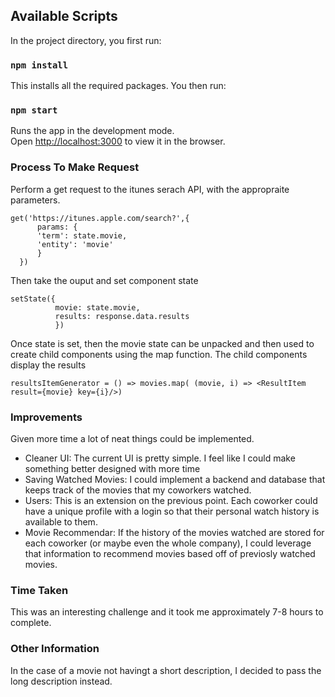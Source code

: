 ## Available Scripts

In the project directory, you first run:

### `npm install`

This installs all the required packages. You then run:

### `npm start`

Runs the app in the development mode.<br />
Open [http://localhost:3000](http://localhost:3000) to view it in the browser.

### Process To Make Request

Perform a get request to the itunes serach API, with the appropraite parameters.
```
get('https://itunes.apple.com/search?',{
      params: {
      'term': state.movie,
      'entity': 'movie'
      }
  })
```

Then take the ouput and set component state 

```
setState({
          movie: state.movie,
          results: response.data.results
          })
```

Once state is set, then the movie state can be unpacked and then used to create 
child components using the map function. The child components display the results

```
resultsItemGenerator = () => movies.map( (movie, i) => <ResultItem result={movie} key={i}/>)
```

### Improvements

Given more time a lot of neat things could be implemented. 

* Cleaner UI: The current UI is pretty simple. I feel like I could make something better designed with more time  
* Saving Watched Movies: I could implement a backend and database that keeps track of the movies that 
my coworkers watched.
* Users: This is an extension on the previous point. Each coworker could have a unique profile with a login so that
their personal watch history is available to them.
* Movie Recommendar: If the history of the movies watched are stored for each coworker (or maybe even the whole company), I could leverage that information to recommend movies based off of previosly watched movies.

### Time Taken

This was an interesting challenge and it took me approximately 7-8 hours to complete. 

### Other Information

In the case of a movie not havingt a short description, I decided to pass the long description instead.
